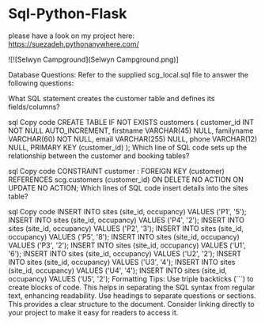 # Sql-Python-Flask
please have a look on my project here: https://suezadeh.pythonanywhere.com/

![![Selwyn Campground](Selwyn Campground.png)]

	

Database Questions:
Refer to the supplied scg_local.sql file to answer the following questions:

What SQL statement creates the customer table and defines its fields/columns?

sql
Copy code
CREATE TABLE IF NOT EXISTS customers (
  customer_id INT NOT NULL AUTO_INCREMENT,
  firstname VARCHAR(45) NULL,
  familyname VARCHAR(60) NOT NULL,
  email VARCHAR(255) NULL,
  phone VARCHAR(12) NULL,
  PRIMARY KEY (customer_id)
);
Which line of SQL code sets up the relationship between the customer and booking tables?

sql
Copy code
CONSTRAINT customer : FOREIGN KEY (customer) REFERENCES scg.customers (customer_id)
ON DELETE NO ACTION ON UPDATE NO ACTION;
Which lines of SQL code insert details into the sites table?

sql
Copy code
INSERT INTO sites (site_id, occupancy) VALUES ('P1', '5');
INSERT INTO sites (site_id, occupancy) VALUES ('P4', '2');
INSERT INTO sites (site_id, occupancy) VALUES ('P2', '3');
INSERT INTO sites (site_id, occupancy) VALUES ('P5', '8');
INSERT INTO sites (site_id, occupancy) VALUES ('P3', '2');
INSERT INTO sites (site_id, occupancy) VALUES ('U1', '6');
INSERT INTO sites (site_id, occupancy) VALUES ('U2', '2');
INSERT INTO sites (site_id, occupancy) VALUES ('U3', '4');
INSERT INTO sites (site_id, occupancy) VALUES ('U4', '4');
INSERT INTO sites (site_id, occupancy) VALUES ('U5', '2');
Formatting Tips:
Use triple backticks (```) to create blocks of code. This helps in separating the SQL syntax from regular text, enhancing readability.
Use headings to separate questions or sections. This provides a clear structure to the document.
Consider linking directly to your project to make it easy for readers to access it.